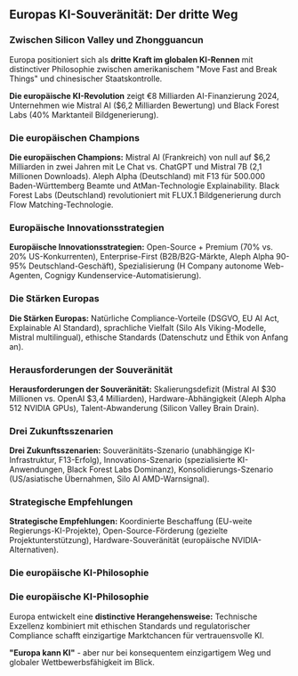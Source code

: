 ## Europas KI-Souveränität: Der dritte Weg

### Zwischen Silicon Valley und Zhongguancun

Europa positioniert sich als **dritte Kraft im globalen KI-Rennen** mit distinctiver Philosophie zwischen amerikanischem "Move Fast and Break Things" und chinesischer Staatskontrolle.

**Die europäische KI-Revolution** zeigt €8 Milliarden AI-Finanzierung 2024, Unternehmen wie Mistral AI ($6,2 Milliarden Bewertung) und Black Forest Labs (40% Marktanteil Bildgenerierung).

### Die europäischen Champions

**Die europäischen Champions:** Mistral AI (Frankreich) von null auf $6,2 Milliarden in zwei Jahren mit Le Chat vs. ChatGPT und Mistral 7B (2,1 Millionen Downloads). Aleph Alpha (Deutschland) mit F13 für 500.000 Baden-Württemberg Beamte und AtMan-Technologie Explainability. Black Forest Labs (Deutschland) revolutioniert mit FLUX.1 Bildgenerierung durch Flow Matching-Technologie.

### Europäische Innovationsstrategien

**Europäische Innovationsstrategien:** Open-Source + Premium (70% vs. 20% US-Konkurrenten), Enterprise-First (B2B/B2G-Märkte, Aleph Alpha 90-95% Deutschland-Geschäft), Spezialisierung (H Company autonome Web-Agenten, Cognigy Kundenservice-Automatisierung).

### Die Stärken Europas

**Die Stärken Europas:** Natürliche Compliance-Vorteile (DSGVO, EU AI Act, Explainable AI Standard), sprachliche Vielfalt (Silo AIs Viking-Modelle, Mistral multilingual), ethische Standards (Datenschutz und Ethik von Anfang an).

### Herausforderungen der Souveränität

**Herausforderungen der Souveränität:** Skalierungsdefizit (Mistral AI $30 Millionen vs. OpenAI $3,4 Milliarden), Hardware-Abhängigkeit (Aleph Alpha 512 NVIDIA GPUs), Talent-Abwanderung (Silicon Valley Brain Drain).

### Drei Zukunftsszenarien

**Drei Zukunftsszenarien:** Souveränitäts-Szenario (unabhängige KI-Infrastruktur, F13-Erfolg), Innovations-Szenario (spezialisierte KI-Anwendungen, Black Forest Labs Dominanz), Konsolidierungs-Szenario (US/asiatische Übernahmen, Silo AI AMD-Warnsignal).

### Strategische Empfehlungen

**Strategische Empfehlungen:** Koordinierte Beschaffung (EU-weite Regierungs-KI-Projekte), Open-Source-Förderung (gezielte Projektunterstützung), Hardware-Souveränität (europäische NVIDIA-Alternativen).

### Die europäische KI-Philosophie

### Die europäische KI-Philosophie

Europa entwickelt eine **distinctive Herangehensweise:** Technische Exzellenz kombiniert mit ethischen Standards und regulatorischer Compliance schafft einzigartige Marktchancen für vertrauensvolle KI.

**"Europa kann KI"** - aber nur bei konsequentem einzigartigem Weg und globaler Wettbewerbsfähigkeit im Blick.